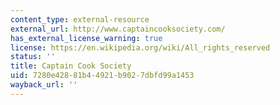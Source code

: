 ```yaml
---
content_type: external-resource
external_url: http://www.captaincooksociety.com/
has_external_license_warning: true
license: https://en.wikipedia.org/wiki/All_rights_reserved
status: ''
title: Captain Cook Society
uid: 7280e428-81b4-4921-b902-7dbfd99a1453
wayback_url: ''
---
```

